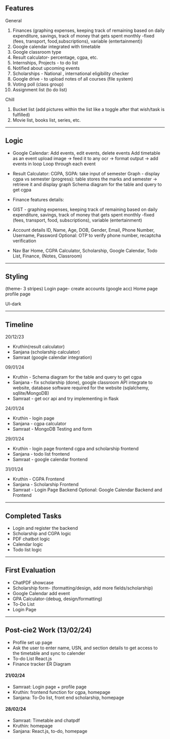 ## Features
General

1. Finances (graphing expenses, keeping track of remaining based on daily expenditure, savings, track of money that gets spent monthly -fixed (fees, transport, food,subscriptions), variable (entertainment))
2. ⁠Google calendar integrated with timetable
3. Google classroom type
4. Result calculator- percentage, cgpa, etc.
5. Internships, Projects - to do list
6. Notified about upcoming events
7. Scholarships - National , international eligibility checker
8. Google drive - to upload notes of all courses (file system)
9. Voting poll (class group)
10. Assignment list (to do list)

Chill

1. Bucket list (add pictures within the list like a toggle after that wish/task is fulfilled)
2. Movie list, books list, series, etc.

---

## Logic
- Google Calendar: 
Add events, edit events, delete events
Add timetable as an event
upload image → feed it to any ocr → format output → add events in loop
Loop through each event

- Result Calculator:
CGPA, SGPA: take input of semester
Graph - display cgpa vs semester (progress): table stores the marks and semester → retrieve it and display graph
Schema diagram for the table and query to get cgpa

- Finance features details:

- GIST - graphing expenses, keeping track of remaining based on daily expenditure, savings, track of money that gets spent monthly -fixed (fees, transport, food, subscriptions), variable (entertainment)

- Account details
ID, Name, Age, DOB, Gender, Email, Phone Number, Username, Password
Optional: OTP to verify phone number, recaptcha verification

- Nav Bar
Home, CGPA Calculator, Scholarship, Google Calendar, Todo List, Finance, (Notes, Classroom)
---

## Styling

(theme- 3 stripes)
Login page- create accounts (google acc)
Home page
profile page



UI-dark

---
## Timeline

20/12/23 

- Kruthin(result calculator)
- Sanjana (scholarship calculator)
- Samraat (google calendar integration)

09/01/24

- Kruthin - Schema diagram for the table and query to get cgpa
- Sanjana - fix scholarship (done), google classroom API integrate to website, database software required for the website (sqlalchemy, sqllite/MongoDB)
- Samraat - get ocr api and try implementing in flask

24/01/24

- Kruthin - login page
- Sanjana - cgpa calculator
- Samraat - MongoDB Testing and form

29/01/24

- Kruthin - login page frontend cgpa and scholarship frontend
- Sanjana - todo list frontend
- Samraat - google calendar frontend

31/01/24

- Kruthin - CGPA Frontend
- Sanjana - Scholarship Frontend
- Samraat - Login Page Backend
Optional: Google Calendar Backend and Frontend

---
## Completed Tasks
- Login and register the backend
- Scholarship and CGPA logic
- PDF chatbot logic
- Calendar logic
- Todo list logic

---

## First Evaluation

- ChatPDF showcase
- Scholarship form- (formatting/design, add more fields/scholarship)
- Google Calendar add event
- GPA Calculator-(debug, design/formatting)
- To-Do List
- Login Page

---
## Post-cie2 Work (13/02/24)

- Profile set up page 
- Ask the user to enter name, USN, and section details to get access to the timetable and sync to calender
- To-do List React.js
- Finance tracker ER Diagram

#### 21/02/24
- Samraat: Login page + profile page
- Kruthin: frontend function for cgpa, homepage
- Sanjana: To-Do list, front end scholarship, homepage

#### 28/02/24
- Samraat: Timetable and chatpdf
- Kruthin: homepage
- Sanjana: React.js, to-do, homepage 

